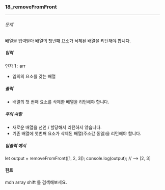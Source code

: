 ### 18_removeFromFront

***

###### 문제 

배열을 입력받아 배열의 첫번째 요소가 삭제된 배열을 리턴해야 합니다.

##### 입력

인자 1 : arr
- 임의의 요소를 갖는 배열

##### 출력

- 배열의 첫 번째 요소를 삭제한 배열을 리턴해야 합니다.

##### 주의 사항

- 새로운 배열을 선언 / 할당해서 리턴하지 않습니다.
- 기존 배열에 첫번째 요소가 삭제된 배열(주소값 동일)을 리턴해야 합니다.

##### 입출력 예시

let output = removeFromFront([1, 2, 3]);
console.log(output); // --> [2, 3]

#### 힌트
mdn array shift 를 검색해보세요.